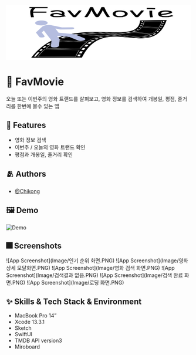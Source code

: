 
![Logo](Image/Logo.png)


# :iphone: FavMovie

오늘 또는 이번주의 영화 트랜드를 살펴보고, 영화 정보를 검색하여 개봉일, 평점, 줄거리를 한번에 볼수 있는 앱


## :pushpin: Features

- 영화 정보 검색
- 이번주 / 오늘의 영화 트랜드 확인
- 평점과 개봉일, 줄거리 확인


## :people_hugging: Authors

- [@Chikong](https://www.github.com/jeohong)


## :framed_picture: Demo

![Demo](Image/Demo.gif)


## :fireworks: Screenshots

![App Screenshot](Image/인기 순위 화면.PNG) ![App Screenshot](Image/영화 상세 모달화면.PNG) ![App Screenshot](Image/영화 검색 화면.PNG)
![App Screenshot](Image/검색결과 없음.PNG) ![App Screenshot](Image/검색 완료 화면.PNG) ![App Screenshot](Image/로딩 화면.PNG)


## :sparkles: Skills & Tech Stack & Environment

- MacBook Pro 14”
- Xcode 13.3.1
- Sketch
- SwiftUI
- TMDB API version3
- Miroboard
